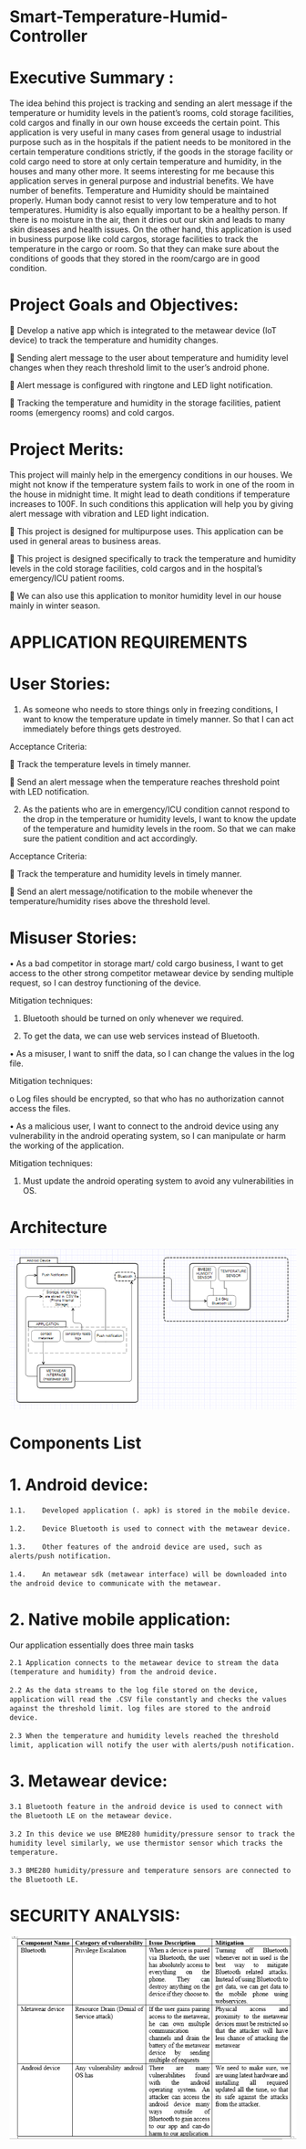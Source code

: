 # Smart-Temperature-Humid-Controller
# Executive Summary :
The idea behind this project is tracking and sending an alert message if the temperature or humidity levels in the patient’s rooms, cold storage facilities, cold cargos and finally in our own house exceeds the certain point.
This application is very useful in many cases from general usage to industrial purpose such as in the hospitals if the patient needs to be monitored in the certain temperature conditions strictly, if the goods in the storage facility or cold cargo need to store at only certain temperature and humidity, in the houses and many other more.
It seems interesting for me because this application serves in general purpose and industrial benefits. We have number of benefits. Temperature and Humidity should be maintained properly. Human body cannot resist to very low temperature and to hot temperatures. Humidity is also equally important to be a healthy person. If there is no moisture in the air, then it dries out our skin and leads to many skin diseases and health issues. On the other hand, this application is used in business purpose like cold cargos, storage facilities to track the temperature in the cargo or room. So that they can make sure about the conditions of goods that they stored in the room/cargo are in good condition.
# Project Goals and Objectives:
	Develop a native app which is integrated to the metawear device (IoT device) to track the temperature and humidity changes.

	Sending alert message to the user about temperature and humidity level changes when they reach threshold limit to the user’s android phone.

	Alert message is configured with ringtone and LED light notification.

	Tracking the temperature and humidity in the storage facilities, patient rooms (emergency rooms) and cold cargos.

# Project Merits:
This project will mainly help in the emergency conditions in our houses. We might not know if the temperature system fails to work in one of the room in the house in midnight time. It might lead to death conditions if temperature increases to 100F. In such conditions this application will help you by giving alert message with vibration and LED light indication.

	This project is designed for multipurpose uses. This application can be used in general areas to business areas.

	This project is designed specifically to track the temperature and humidity levels in the cold storage facilities, cold cargos and in the hospital’s emergency/ICU patient rooms.

	We can also use this application to monitor humidity level in our house mainly in winter season.
# APPLICATION REQUIREMENTS
# User Stories:
1.	As someone who needs to store things only in freezing conditions, I want to know the temperature update in timely manner. So that I can act immediately before things gets destroyed.

Acceptance Criteria:

	Track the temperature levels in timely manner.

	Send an alert message when the temperature reaches threshold point with LED notification.

2.	As the patients who are in emergency/ICU condition cannot respond to the drop in the temperature or humidity levels, I want to know the update of the temperature and humidity levels in the room. So that we can make sure the patient condition and act accordingly.

Acceptance Criteria:

	Track the temperature and humidity levels in timely manner.

	Send an alert message/notification to the mobile whenever the temperature/humidity rises above the threshold level. 
# Misuser Stories:

•	As a bad competitor in storage mart/ cold cargo business, I want to get access to the other strong competitor metawear device by sending multiple request, so I can destroy functioning of the device.

Mitigation techniques:

  1. Bluetooth should be turned on only whenever we required.

  2. To get the data, we can use web services instead of Bluetooth.

•	As a misuser, I want to sniff the data, so I can change the values in the log file.

Mitigation techniques:

o	Log files should be encrypted, so that who has no authorization cannot access the files.

•	As a malicious user, I want to connect to the android device using any vulnerability in the android operating system, so I can manipulate or harm the working of the application.

Mitigation techniques:

  1. Must update the android operating system to avoid any vulnerabilities in OS.

# Architecture

![alt text](https://github.com/maddagada/Smart-Temperature-Humid-Controller/blob/master/Images/Architecture.PNG)


# Components List

# 1.	Android device:

    1.1.	Developed application (. apk) is stored in the mobile device.

    1.2.	Device Bluetooth is used to connect with the metawear device.

    1.3.	Other features of the android device are used, such as alerts/push notification.

    1.4.	An metawear sdk (metawear interface) will be downloaded into the android device to communicate with the metawear.

# 2.	Native mobile application:

Our application essentially does three main tasks

    2.1	Application connects to the metawear device to stream the data (temperature and humidity) from the android device.

    2.2	As the data streams to the log file stored on the device, application will read the .CSV file constantly and checks the values against the threshold limit. log files are stored to the android device.

    2.3	When the temperature and humidity levels reached the threshold limit, application will notify the user with alerts/push notification.

# 3.	Metawear device:

    3.1	Bluetooth feature in the android device is used to connect with the Bluetooth LE on the metawear device. 

    3.2	In this device we use BME280 humidity/pressure sensor to track the humidity level similarly, we use thermistor sensor which tracks the temperature.

    3.3	BME280 humidity/pressure and temperature sensors are connected to the Bluetooth LE. 

# SECURITY ANALYSIS:

![alt text](https://github.com/maddagada/Smart-Temperature-Humid-Controller/blob/master/Images/Security%20Analysis%20Table.PNG)
